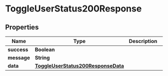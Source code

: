 

# ToggleUserStatus200Response


## Properties

| Name | Type | Description | Notes |
|------------ | ------------- | ------------- | -------------|
|**success** | **Boolean** |  |  [optional] |
|**message** | **String** |  |  [optional] |
|**data** | [**ToggleUserStatus200ResponseData**](ToggleUserStatus200ResponseData.md) |  |  [optional] |



